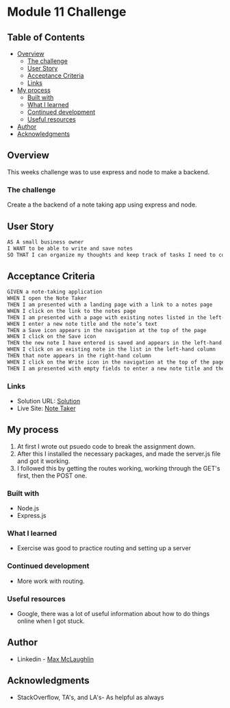 # Module 11 Challenge

## Table of Contents

- [Overview](#overview)
  - [The challenge](#the-challenge)
  - [User Story](#user-story)
  - [Acceptance Criteria](#acceptance-criteria)
  - [Links](#links)
- [My process](#my-process)
  - [Built with](#built-with)
  - [What I learned](#what-i-learned)
  - [Continued development](#continued-development)
  - [Useful resources](#useful-resources)
- [Author](#author)
- [Acknowledgments](#acknowledgments)
  ​

## Overview

This weeks challenge was to use express and node to make a backend.
​

### The challenge

Create a the backend of a note taking app using express and node.

## User Story

```md
AS A small business owner
I WANT to be able to write and save notes
SO THAT I can organize my thoughts and keep track of tasks I need to complete
```

## Acceptance Criteria

```md
GIVEN a note-taking application
WHEN I open the Note Taker
THEN I am presented with a landing page with a link to a notes page
WHEN I click on the link to the notes page
THEN I am presented with a page with existing notes listed in the left-hand column, plus empty fields to enter a new note title and the note’s text in the right-hand column
WHEN I enter a new note title and the note’s text
THEN a Save icon appears in the navigation at the top of the page
WHEN I click on the Save icon
THEN the new note I have entered is saved and appears in the left-hand column with the other existing notes
WHEN I click on an existing note in the list in the left-hand column
THEN that note appears in the right-hand column
WHEN I click on the Write icon in the navigation at the top of the page
THEN I am presented with empty fields to enter a new note title and the note’s text in the right-hand column
```

### Links

- Solution URL: [Solution](https://github.com/lafflin/11Express-Note-Taker)
- Live Site: [Note Taker](https://lafflin.github.io/11Express-Note-Taker/)
  ​

## My process

1. At first I wrote out psuedo code to break the assignment down.
2. After this I installed the necessary packages, and made the server.js file and got it working.
3. I followed this by getting the routes working, working through the GET's first, then the POST one.

### Built with

- Node.js
- Express.js

### What I learned

- Exercise was good to practice routing and setting up a server

### Continued development

- More work with routing.

### Useful resources

- Google, there was a lot of useful information about how to do things online when I got stuck.

## Author

- Linkedin - [Max McLaughlin](https://www.linkedin.com/in/max-mcla/)

## Acknowledgments

- StackOverflow, TA's, and LA's- As helpful as always
